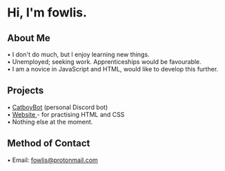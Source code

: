 # Hi, I'm fowlis.

## About Me

• I don't do much, but I enjoy learning new things. <br />
• Unemployed; seeking work. Apprenticeships would be favourable. <br />
• I am a novice in JavaScript and HTML, would like to develop this further.

## Projects
• <a href="https://github.com/fowlis/CatboyBot-Refined#readme" target="_blank">CatboyBot</a> (personal Discord bot) <br />
• <a href="https://fowlis.github.io/"> Website </a> - for practising HTML and CSS <br />
• Nothing else at the moment.

## Method of Contact
• Email: fowlis@protonmail.com <br />